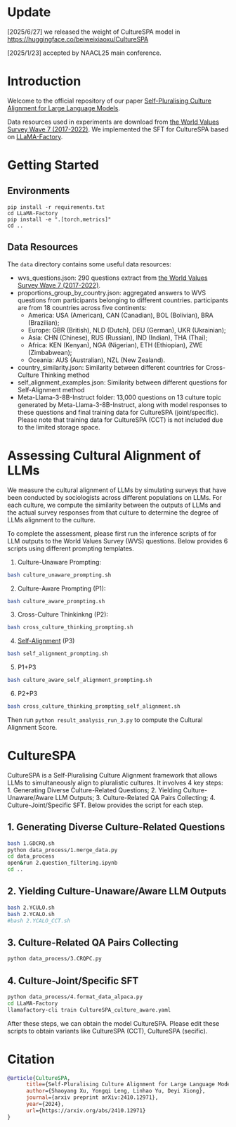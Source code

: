 # Update

[2025/6/27] we released the weight of CultureSPA model in https://huggingface.co/beiweixiaoxu/CultureSPA

[2025/1/23] accepted by NAACL25 main conference.

# Introduction

Welcome to the official repository of our paper [Self-Pluralising Culture Alignment for Large Language Models](https://arxiv.org/abs/2410.12971). 

Data resources used in experiments are download from [the World Values Survey Wave 7 (2017-2022)](https://www.worldvaluessurvey.org/WVSDocumentationWV7.jsp). We implemented the SFT for CultureSPA based on [LLaMA-Factory](https://github.com/hiyouga/LLaMA-Factory).



# Getting Started

## Environments
```
pip install -r requirements.txt
cd LLaMA-Factory
pip install -e ".[torch,metrics]"
cd ..
```
## Data Resources

The `data` directory contains some useful data resources:
- wvs_questions.json: 290 questions extract from [the World Values Survey Wave 7 (2017-2022)](https://www.worldvaluessurvey.org/WVSDocumentationWV7.jsp).
- proportions_group_by_country.json: aggregated answers to WVS questions from participants belonging to different countries. participants are from 18 countries across five continents:
    - America: USA (American), CAN (Canadian), BOL (Bolivian), BRA (Brazilian);
    - Europe: GBR (British), NLD (Dutch), DEU (German), UKR (Ukrainian);
    - Asia: CHN (Chinese), RUS (Russian), IND (Indian), THA (Thai); 
    - Africa: KEN (Kenyan), NGA (Nigerian), ETH (Ethiopian), ZWE (Zimbabwean);
    - Oceania: AUS (Australian), NZL (New Zealand).
- country_similarity.json: Similarity between different countries for Cross-Culture Thinking method
- self_alignment_examples.json: Similarity between different questions for Self-Alignment method
- Meta-Llama-3-8B-Instruct folder: 13,000 questions on 13 culture topic generated by Meta-Llama-3-8B-Instruct, along with model responses to these questions and final training data for CultureSPA (joint/specific). Please note that training data for CultureSPA (CCT) is not included due to the limited storage space.

# Assessing Cultural Alignment of LLMs

We measure the cultural alignment of LLMs by simulating surveys that have been conducted by sociologists across different populations on LLMs. For each culture, we compute the similarity between the outputs of LLMs and the actual survey responses from that culture to determine the degree of LLMs alignment to the culture.

To complete the assessment, please first run the inference scripts of for LLM outputs to the World Values Survey (WVS) questions. Below provides 6 scripts using different prompting templates.

1. Culture-Unaware Prompting:
```bash
bash culture_unaware_prompting.sh
```
2. Culture-Aware Prompting (P1):
```bash
bash culture_aware_prompting.sh
```
3. Cross-Culture Thinkinkng (P2):
```bash
bash cross_culture_thinking_prompting.sh
```
4. [Self-Alignment](https://arxiv.org/abs/2408.16482) (P3)
```bash
bash self_alignment_prompting.sh
```
5. P1+P3
```bash
bash culture_aware_self_alignment_prompting.sh
```
6. P2+P3
```bash
bash cross_culture_thinking_prompting_self_alignment.sh
```

Then run `python result_analysis_run_3.py` to compute the Cultural Alignment Score.


# CultureSPA

CultureSPA is a Self-Pluralising Culture Alignment framework that allows LLMs to simultaneously align to pluralistic cultures. It involves 4 key steps: 1. Generating Diverse Culture-Related Questions; 2. Yielding Culture-Unaware/Aware LLM Outputs; 3. Culture-Related QA Pairs Collecting; 4. Culture-Joint/Specific SFT. Below provides the script for each step.

## 1. Generating Diverse Culture-Related Questions
```bash
bash 1.GDCRQ.sh
python data_process/1.merge_data.py
cd data_process
open&run 2.question_filtering.ipynb
cd ..
```

## 2. Yielding Culture-Unaware/Aware LLM Outputs
```bash
bash 2.YCULO.sh
bash 2.YCALO.sh
#bash 2.YCALO_CCT.sh
```
## 3. Culture-Related QA Pairs Collecting
```bash
python data_process/3.CRQPC.py
```

## 4. Culture-Joint/Specific SFT
```bash
python data_process/4.format_data_alpaca.py
cd LLaMA-Factory
llamafactory-cli train CultureSPA_culture_aware.yaml
```

After these steps, we can obtain the model CultureSPA. Please edit these scripts to obtain variants like CultureSPA (CCT), CultureSPA (secific).

# Citation
```bibtex
@article{CultureSPA,
      title={Self-Pluralising Culture Alignment for Large Language Models}, 
      author={Shaoyang Xu, Yongqi Leng, Linhao Yu, Deyi Xiong},
      journal={arxiv preprint arXiv:2410.12971},
      year={2024},
      url={https://arxiv.org/abs/2410.12971}
}
```
